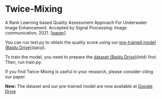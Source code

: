 # Twice-Mixing

A Rank Learning based Quality Assessment Approach For Underwater Image Enhancement. Accepted by Signal Processing: Image communication, 2021. [[paper](https://www.sciencedirect.com/science/article/abs/pii/S0923596521003155)]
 
You can run test.py to obtain the quality score using our [pre-trained model (Baidu Drive)](https://pan.baidu.com/s/1ClGBtwXZzGrcLiwGf-IdfA (qacp))(qacp).

To train the model, you need to prepare the [dataset (Baidu Drive)](https://pan.baidu.com/s/10pSRRu9OyeaVh2ZlSh4BlA (lstd))(lstd) first. Then, run train.py.

If you find Twice-Mixing is useful in your research, please consider citing our paper.

**New:** The dataset and our pre-trained model are now available at [Google Drive](https://drive.google.com/drive/folders/11HWoy_7HGOMIcuMlqYqNOuojQDrkBdvw?usp=sharing)
